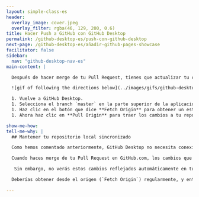 ```yaml
---
layout: simple-class-es
header:
  overlay_image: cover.jpeg
  overlay_filter: rgba(46, 129, 200, 0.6)
title: Hacer Push a GitHub con GitHub Desktop
permalink: /github-desktop-es/push-con-github-desktop
next-page: /github-desktop-es/añadir-github-pages-showcase
facilitator: false
sidebar:
  nav: "github-desktop-nav-es"
main-content: |

  Después de hacer merge de tu Pull Request, tienes que actualizar tu copia local del repositorio.

  ![gif of following the directions below](../images/gifs/github-desktop/sync-changes.gif)

  1. Vuelve a GitHub Desktop.
  1. Selecciona el branch `master` en la parte superior de la aplicación.
  1. Haz clic en el botón que dice **Fetch Origin** para obtener un estado actualizado sobre el repositorio remoto.
  1. Ahora haz clic en **Pull Origin** para traer los cambios a tu repositorio local.

show-me-how:
tell-me-why: |
  ## Mantener tu repositorio local sincronizado

  Como hemos comentado anteriormente, GitHub Desktop no necesita conexión a internet, lo que significa que no se comunica con repositorios remotos a no ser que se le indique expresamente que lo haga.

  Cuando haces merge de tu Pull Request en GitHub.com, los cambios que hiciste localmente se combinan con el branch `master` en el repositorio _remoto_ en GitHub.

   Sin embargo, no verás estos cambios reflejados automáticamente en tu copia local del repositorio hasta que lo actualices desde _origin_.

  Deberías obtener desde el origen (`Fetch Origin`) regularmente, y entonces hacer `pull` o `push` según sea necesario para asegurarte de que siempre estás trabajando con las copias más recientes de los archivos de tu repositorio.
  
---
```

